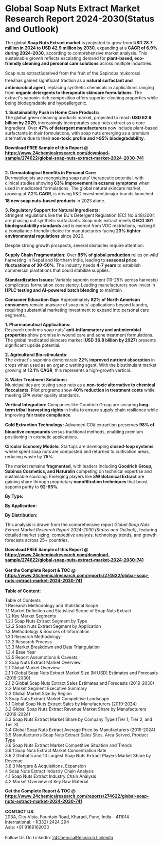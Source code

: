 <h1>Global Soap Nuts Extract Market Research Report 2024-2030(Status and Outlook)</h1><p>The global <strong>Soap Nuts Extract market</strong> is projected to grow from <strong>USD 28.7 million in 2024 to USD 42.9 million by 2030</strong>, expanding at a <strong>CAGR of 6.9% during 2024-2030</strong>, according to comprehensive market analysis. This sustainable growth reflects escalating demand for <strong>plant-based, eco-friendly cleaning and personal care solutions</strong> across multiple industries.</p><p>Soap nuts extractâderived from the fruit of the Sapindus mukorossi treeâhas gained significant traction as a <strong>natural surfactant and antimicrobial agent</strong>, replacing synthetic chemicals in applications ranging from <strong>organic detergents to therapeutic skincare formulations</strong>. The extract's saponin-rich composition offers superior cleaning properties while being biodegradable and hypoallergenic.</p><p><strong>1. Sustainability Push in Home Care Products:</strong><br>
The global green cleaning products market, projected to reach <strong>USD 62.6 billion by 2029</strong>, increasingly incorporates soap nuts extract as a core ingredient. Over <strong>47% of detergent manufacturers</strong> now include plant-based surfactants in their formulations, with soap nuts emerging as a premium alternative due to their <strong>non-toxic profile and &gt;95% biodegradability</strong>.</p><div><b>Download FREE Sample of this Report @ 
            <a href="https://www.24chemicalresearch.com/download-sample/274622/global-soap-nuts-extract-market-2024-2030-741">
            https://www.24chemicalresearch.com/download-sample/274622/global-soap-nuts-extract-market-2024-2030-741</a></b></div><br><p><strong>2. Dermatological Benefits in Personal Care:</strong><br>
Dermatologists are recognizing soap nuts' therapeutic potential, with clinical studies showing <strong>63% improvement in eczema symptoms</strong> when used in medicated formulations. The global natural skincare market, growing at <strong>7.2% CAGR</strong>, is driving R&amp;D investmentâmajor brands launched <strong>18 new soap nuts-based products</strong> in 2023 alone.</p><p><strong>3. Regulatory Support for Natural Ingredients:</strong><br>
Stringent regulations like the EU's Detergent Regulation (EC) No 648/2004 are phasing out synthetic surfactants. Soap nuts extract meets <strong>OECD 301 biodegradability standards</strong> and is exempt from VOC restrictions, making it a compliance-friendly choice for manufacturers facing <strong>23% tighter environmental regulations</strong> since 2020.</p><p>Despite strong growth prospects, several obstacles require attention:</p><p><strong>Supply Chain Fragmentation:</strong> Over <strong>85% of global production</strong> relies on wild harvesting in Nepal and Northern India, leading to <strong>seasonal price fluctuations of 30-50%</strong>. The industry needs <strong>4-7 years</strong> to establish commercial plantations that could stabilize supplies.</p><p><strong>Standardization Issues:</strong> Variable saponin content (10-25% across harvests) complicates formulation consistency. Leading manufacturers now invest in <strong>HPLC testing and AI-powered batch blending</strong> to maintain 
	</p><p><strong>Consumer Education Gap:</strong> Approximately <strong>62% of North American consumers</strong> remain unaware of soap nuts' applications beyond laundry, requiring substantial marketing investment to expand into personal care segments.</p><p><strong>1. Pharmaceutical Applications:</strong><br>
Research confirms soap nuts' <strong>anti-inflammatory and antimicrobial properties</strong> show promise in wound care and acne treatment formulations. The global medicated skincare market (<strong>USD 36.8 billion by 2027</strong>) presents significant upside potential.</p><p><strong>2. Agricultural Bio-stimulants:</strong><br>
The extract's saponins demonstrate <strong>22% improved nutrient absorption</strong> in crops when used as an organic wetting agent. With the biostimulant market growing at <strong>12.1% CAGR</strong>, this represents a high-growth vertical.</p><p><strong>3. Water Treatment Solutions:</strong><br>
Municipalities are testing soap nuts as a <strong>non-toxic alternative to chemical flocculants</strong>. Pilot programs show <strong>40% reduction in treatment costs</strong> while meeting EPA water quality standards.</p><p><strong>Vertical Integration:</strong> Companies like Goodrich Group are securing <strong>long-term tribal harvesting rights</strong> in India to ensure supply chain resilience while improving <strong>fair trade compliance</strong>.</p><p><strong>Cold Extraction Technology:</strong> Advanced COâ extraction preserves <strong>98% of bioactive compounds</strong> versus traditional methods, enabling premium positioning in cosmetic applications.</p><p><strong>Circular Economy Models:</strong> Startups are developing <strong>closed-loop systems</strong> where spent soap nuts are composted and returned to cultivation areas, reducing waste by <strong>75%</strong>.</p><p>The market remains <strong>fragmented</strong>, with leaders including <strong>Goodrich Group, Sabinsa Cosmetics, and Naturalin</strong> competing on technical expertise and sustainable sourcing. Emerging players like <strong>3W Botanical Extract</strong> are gaining share through proprietary <strong>nanofiltration techniques</strong> that boost saponin purity to <strong>92-95%</strong>.</p><p><strong>By Type:</strong></p><p><strong>By Application:</strong></p><p><strong>By Distribution:</strong></p><p>This analysis is drawn from the comprehensive report <em>Global Soap Nuts Extract Market Research Report 2024-2030 (Status and Outlook)</em>, featuring detailed market sizing, competitive analysis, technology trends, and growth forecasts across 25+ countries.</p><div><b>Download FREE Sample of this Report @ 
            <a href="https://www.24chemicalresearch.com/download-sample/274622/global-soap-nuts-extract-market-2024-2030-741">
            https://www.24chemicalresearch.com/download-sample/274622/global-soap-nuts-extract-market-2024-2030-741</a></b></div><br><div><b>Get the Complete Report & TOC @ 
            <a href="https://www.24chemicalresearch.com/reports/274622/global-soap-nuts-extract-market-2024-2030-741">
            https://www.24chemicalresearch.com/reports/274622/global-soap-nuts-extract-market-2024-2030-741</a></b></div><br>
            <b>Table of Content:</b><p>Table of Contents<br />
1 Research Methodology and Statistical Scope<br />
1.1 Market Definition and Statistical Scope of Soap Nuts Extract<br />
1.2 Key Market Segments<br />
1.2.1 Soap Nuts Extract Segment by Type<br />
1.2.2 Soap Nuts Extract Segment by Application<br />
1.3 Methodology & Sources of Information<br />
1.3.1 Research Methodology<br />
1.3.2 Research Process<br />
1.3.3 Market Breakdown and Data Triangulation<br />
1.3.4 Base Year<br />
1.3.5 Report Assumptions & Caveats<br />
2 Soap Nuts Extract Market Overview<br />
2.1 Global Market Overview<br />
2.1.1 Global Soap Nuts Extract Market Size (M USD) Estimates and Forecasts (2019-2030)<br />
2.1.2 Global Soap Nuts Extract Sales Estimates and Forecasts (2019-2030)<br />
2.2 Market Segment Executive Summary<br />
2.3 Global Market Size by Region<br />
3 Soap Nuts Extract Market Competitive Landscape<br />
3.1 Global Soap Nuts Extract Sales by Manufacturers (2019-2024)<br />
3.2 Global Soap Nuts Extract Revenue Market Share by Manufacturers (2019-2024)<br />
3.3 Soap Nuts Extract Market Share by Company Type (Tier 1, Tier 2, and Tier 3)<br />
3.4 Global Soap Nuts Extract Average Price by Manufacturers (2019-2024)<br />
3.5 Manufacturers Soap Nuts Extract Sales Sites, Area Served, Product Type<br />
3.6 Soap Nuts Extract Market Competitive Situation and Trends<br />
3.6.1 Soap Nuts Extract Market Concentration Rate<br />
3.6.2 Global 5 and 10 Largest Soap Nuts Extract Players Market Share by Revenue<br />
3.6.3 Mergers & Acquisitions, Expansion<br />
4 Soap Nuts Extract Industry Chain Analysis<br />
4.1 Soap Nuts Extract Industry Chain Analysis<br />
4.2 Market Overview of Key Raw Material</p><div><b>Get the Complete Report & TOC @ 
            <a href="https://www.24chemicalresearch.com/reports/274622/global-soap-nuts-extract-market-2024-2030-741">
            https://www.24chemicalresearch.com/reports/274622/global-soap-nuts-extract-market-2024-2030-741</a></b></div><br><b>CONTACT US:</b><br>
            203A, City Vista, Fountain Road, Kharadi, Pune, India - 411014<br>
            International: +1(332) 2424 294<br>
            Asia: +91 9169162030 <br><br>
            Follow Us On LinkedIn: <a href="https://www.linkedin.com/company/24chemicalresearch/">24ChemicalResearch LinkedIn</a>